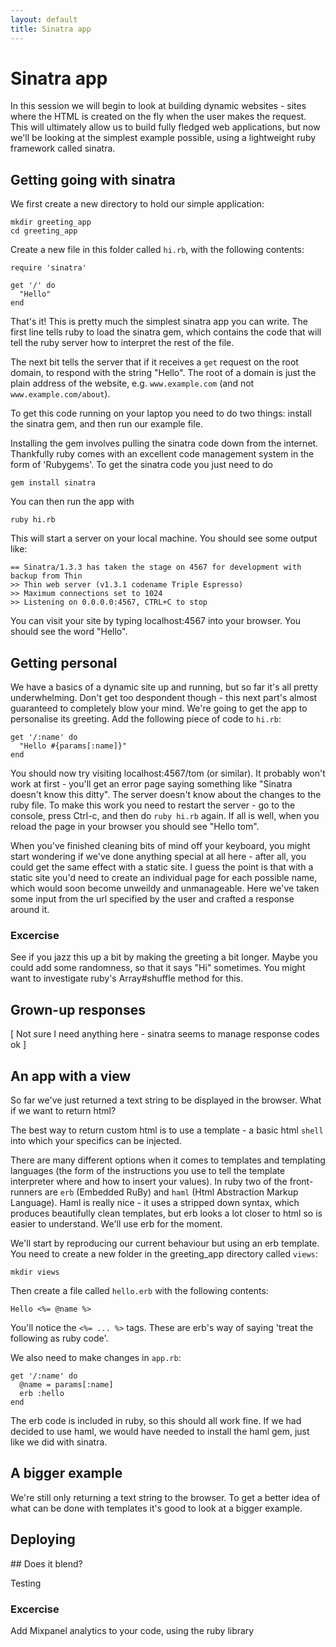 ```yaml
---
layout: default
title: Sinatra app
---
```


# Sinatra app

In this session we will begin to look at building dynamic websites - sites where the HTML is created on the fly when the user makes the request. This will ultimately allow us to build fully fledged web applications, but now we'll be looking at the simplest example possible, using a lightweight ruby framework called sinatra.

## Getting going with sinatra

We first create a new directory to hold our simple application:

    mkdir greeting_app
    cd greeting_app

Create a new file in this folder called `hi.rb`, with the following contents:

    require 'sinatra'
    
    get '/' do
      "Hello"
    end

That's it! This is pretty much the simplest sinatra app you can write. The first line tells ruby to load the sinatra gem, which contains the code that will tell the ruby server how to interpret the rest of the file.

The next bit tells the server that if it receives a `get` request on the root domain, to respond with the string "Hello". The root of a domain is just the plain address of the website, e.g. `www.example.com` (and not `www.example.com/about`).

To get this code running on your laptop you need to do two things: install the sinatra gem, and then run our example file.

Installing the gem involves pulling the sinatra code down from the internet. Thankfully ruby comes with an excellent code management system in the form of 'Rubygems'. To get the sinatra code you just need to do

    gem install sinatra

You can then run the app with 

    ruby hi.rb

This will start a server on your local machine. You should see some output like:

    == Sinatra/1.3.3 has taken the stage on 4567 for development with backup from Thin
    >> Thin web server (v1.3.1 codename Triple Espresso)
    >> Maximum connections set to 1024
    >> Listening on 0.0.0.0:4567, CTRL+C to stop
    
You can visit your site by typing localhost:4567 into your browser. You should see the word "Hello".

## Getting personal

We have a basics of a dynamic site up and running, but so far it's all pretty underwhelming. Don't get too despondent though - this next part's almost guaranteed to completely blow your mind. We're going to get the app to personalise its greeting. Add the following piece of code to `hi.rb`:

    get '/:name' do
      "Hello #{params[:name]}"
    end

You should now try visiting localhost:4567/tom (or similar). It probably won't work at first - you'll get an error page saying something like "Sinatra doesn't know this ditty". The server doesn't know about the changes to the ruby file. To make this work you need to restart the server - go to the console, press Ctrl-c, and then do `ruby hi.rb` again. If all is well, when you reload the page in your browser you should see "Hello tom". 

When you've finished cleaning bits of mind off your keyboard, you might start wondering if we've done anything special at all here - after all, you could get the same effect with a static site. I guess the point is that with a static site you'd need to create an individual page for each possible name, which would soon become unweildy and unmanageable. Here we've taken some input from the url specified by the user and crafted a response around it.

### Excercise

See if you jazz this up a bit by making the greeting a bit longer. Maybe you could add some randomness, so that it says "Hi" sometimes. You might want to investigate ruby's Array#shuffle method for this.

## Grown-up responses

[ Not sure I need anything here - sinatra seems to manage response codes ok ]

## An app with a view

So far we've just returned a text string to be displayed in the browser. What if we want to return html? 

The best way to return custom html is to use a template - a basic html `shell` into which your specifics can be injected.

There are many different options when it comes to templates and templating languages (the form of the instructions you use to tell the template interpreter where and how to insert your values). In ruby two of the front-runners are `erb` (Embedded RuBy) and `haml` (Html Abstraction Markup Language). Haml is really nice - it uses a stripped down syntax, which produces beautifully clean templates, but erb looks a lot closer to html so is easier to understand. We'll use erb for the moment.

We'll start by reproducing our current behaviour but using an erb template. You need to create a new folder in the greeting_app directory called `views`:

    mkdir views

Then create a file called `hello.erb` with the following contents:

    Hello <%= @name %>

You'll notice the `<%= ... %>` tags. These are erb's way of saying 'treat the following as ruby code'.

We also need to make changes in `app.rb`:

    get '/:name' do
      @name = params[:name]
      erb :hello
    end

The erb code is included in ruby, so this should all work fine. If we had decided to use haml, we would have needed to install the haml gem, just like we did with sinatra.

## A bigger example

We're still only returning a text string to the browser. To get a better idea of what can be done with templates it's good to look at a bigger example. 




## Deploying



## Does it blend?

Testing

### Excercise

Add Mixpanel analytics to your code, using the ruby library

### 

